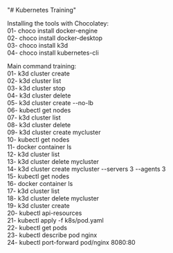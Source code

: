 "# Kubernetes Training" 

Installing the tools with Chocolatey:  <br /> 
01- choco install docker-engine   <br />
02- choco install docker-desktop   <br />
03- choco install k3d   <br />
04- choco install kubernetes-cli  <br />

Main command training:  <br />
01- k3d cluster create <br />
02- k3d cluster list  <br />
03- k3d cluster stop  <br />
04- k3d cluster delete  <br />
05- k3d cluster create --no-lb  <br />
06- kubectl get nodes  <br />
07- k3d cluster list  <br />
08- k3d cluster delete  <br />
09- k3d cluster create mycluster  <br />
10- kubectl get nodes  <br />
11- docker container ls  <br />
12- k3d cluster list  <br />
13- k3d cluster delete mycluster  <br />
14- k3d cluster create mycluster --servers 3 --agents 3  <br />
15- kubectl get nodes  <br />
16- docker container ls  <br />
17- k3d cluster list  <br />
18- k3d cluster delete mycluster  <br />
19- k3d cluster create <br />
20- kubectl api-resources <br />
21- kubectl apply -f k8s/pod.yaml <br />
22- kubectl get pods  <br />
23- kubectl describe pod nginx <br />
24- kubectl port-forward pod/nginx 8080:80 <br />
